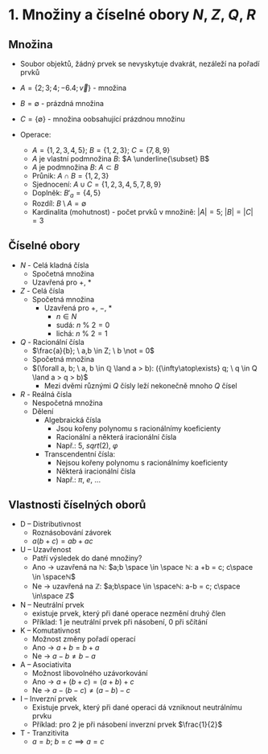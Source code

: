 # 1. Množiny a číselné obory $N$, $Z$, $Q$, $R$

## Množina

- Soubor objektů, žádný prvek se nevyskytuje dvakrát, nezáleží na pořadí prvků

- $A = \{2; 3; 4; -6.4; \vec{v}\}$ - množina
- $B = \emptyset$ - prázdná množina
- $C = \{\emptyset\}$ - množina oobsahující prázdnou množinu

- Operace:
  - $A = \{1,2,3,4,5\}$; $B = \{1,2,3\}$; $C = \{7,8,9\}$
  - $A$ je vlastní podmnožina $B$: $A \underline{\subset} B$
  - $A$ je podmnožina $B$: $A \subset B$
  - Průnik: $A \cap B = \{ 1,2,3\}$
  - Sjednocení: $A \cup C = \{ 1,2,3,4,5,7,8,9\}$
  - Doplněk: $B'_a = \{4,5 \}$
  - Rozdíl: $B \setminus A = \emptyset$
  - Kardinalita (mohutnost) - počet prvků v množině: $|A| = 5$; $|B| = |C| =3$

## Číselné obory

- $N$ - Celá kladná čísla
  - Spočetná množina
  - Uzavřená pro $+$, $*$
- $Z$ - Celá čísla
  - Spočetná množina
    - Uzavřená pro $+$, $-$, $*$
      - $n \in N$
      - sudá: $n \ \%  \ 2= 0$
      - lichá: $n \ \% \ 2 = 1$
- $Q$ - Racionální čísla
  - $\frac{a}{b}; \ a,b \in Z; \ b \not = 0$
  - Spočetná množina
  - $(\forall a, b; \ a, b \in ℚ \land  a > b): ({\infty\atop\exists} q; \ q \in Q \land a > q > b)$
    - Mezi dvěmi různými $Q$ čísly leží nekonečně mnoho $Q$ čísel
- $R$ - Reálná čísla
  - Nespočetná množina
  - Dělení
    - Algebraická čísla
      - Jsou kořeny polynomu s racionálnímy koeficienty
      - Racionální a některá iracionální čísla
      - Např.: $5$, $sqrt(2)$, $\varphi$
    - Transcendentní čísla:
      - Nejsou kořeny polynomu s racionálnímy koeficienty
      - Některá iracionální čísla
      - Např.: $\pi$, $e$, ...

## Vlastnosti číselných oborů

- D – Distributivnost
  - Roznásobování závorek
  - $a(b +c) = ab +ac$
- U – Uzavřenost
  - Patří výsledek do dané množiny?
  - Ano → uzavřená na ℕ: $a;b \space \in \space ℕ: a +b = c; c\space \in \spaceℕ$
  - Ne → uzavřená na ℤ: $a;b\space \in \spaceℕ: a-b = c; c\space \in\space ℤ$
- N – Neutrální prvek
  - existuje prvek, který při dané operace nezmění druhý člen
  - Příklad: 1 je neutrální prvek při násobení, 0 při sčítání
- K – Komutativnost
  - Možnost změny pořadí operací
  - Ano → $a+b = b+a$
  - Ne → $a-b ≠b-a$
- A – Asociativita
  - Možnost libovolného uzávorkování
  - Ano → $a+(b+c)=(a+b)+c$
  - Ne → $a-(b-c)≠(a-b)-c$
- I – Inverzní prvek
  - Existuje prvek, který při dané operaci dá vzniknout neutrálnímu prvku
  - Příklad: pro 2 je při násobení inverzní prvek $\frac{1}{2}$
- T - Tranzitivita
  - $a = b; \ b = c \implies a = c$
